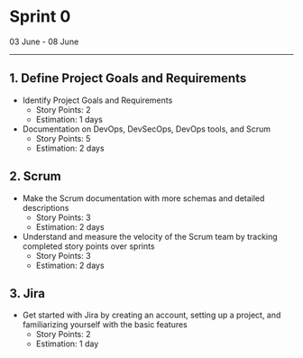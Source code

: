 # Sprint 0

03 June - 08 June

---

## 1. Define Project Goals and Requirements

- Identify Project Goals and Requirements
    - Story Points: 2
    - Estimation: 1 days
- Documentation on DevOps, DevSecOps, DevOps tools, and Scrum
   - Story Points: 5
   - Estimation: 2 days

## 2. Scrum

- Make the Scrum documentation with more schemas and detailed descriptions
    - Story Points: 3
    - Estimation: 2 days
- Understand and measure the velocity of the Scrum team by tracking completed story points over sprints
    - Story Points: 3
    - Estimation: 2 days
## 3. Jira

- Get started with Jira by creating an account, setting up a project, and familiarizing yourself with the basic features
  - Story Points: 2
  - Estimation: 1 day
